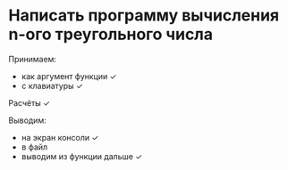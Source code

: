 # Написать программу вычисления n-ого треугольного числа
Принимаем:  
* как аргумент функции &#x2713;
* с клавиатуры &#x2713;

Расчёты &#x2713;

Выводим:
* на экран консоли &#x2713;
* в файл 
* выводим из функции дальше &#x2713;
